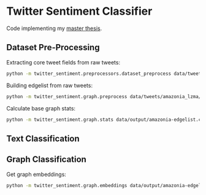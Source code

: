 # Twitter Sentiment Classifier

Code implementing my [master thesis](https://github.com/brenoarosa/thesis).

## Dataset Pre-Processing
Extracting core tweet fields from raw tweets:
```sh
python -m twitter_sentiment.preprocessors.dataset_preprocess data/tweets/amazonia_lzma/*.jsonlines.lzma -o /tmp/amazonia-pt.jsonline.xz -l pt
```

Building edgelist from raw tweets:
```sh
python -m twitter_sentiment.graph.preprocess data/tweets/amazonia_lzma/*.jsonlines.lzma -o data/output/amazonia-edgelist.csv
```

Calculate base graph stats:
```sh
python -m twitter_sentiment.graph.stats data/output/amazonia-edgelist.csv -o data/output/amazonia-graph-stats.json
```

## Text Classification


## Graph Classification
Get graph embeddings:
```sh
python -m twitter_sentiment.graph.embeddings data/output/amazonia-edgelist.csv -o data/output/amazonia-graph-embeddings.emb
```
